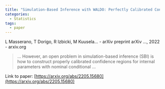 ```yaml
---
title: "Simulation-Based Inference with WALDO: Perfectly Calibrated Confidence Regions Using Any Prediction or Posterior Estimation Algorithm"
categories:
  - Statistics
tags:
  - paper
---
```

L Masserano, T Dorigo, R Izbicki, M Kuusela… - arXiv preprint arXiv …, 2022 - arxiv.org

>… However, an open problem in simulation-based inference (SBI) is how to construct properly calibrated confidence regions for internal parameters with nominal conditional …

Link to paper: [https://arxiv.org/abs/2205.15680](https://arxiv.org/abs/2205.15680)
